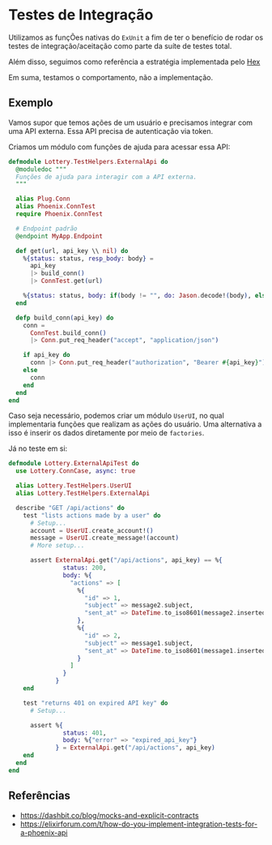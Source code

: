# Testes de Integração

Utilizamos as funçÕes nativas do `ExUnit` a fim de ter o benefício de
rodar os testes de integração/aceitação como parte da suíte de testes total.

Além disso, seguimos como referência a estratégia implementada pelo [Hex](https://github.com/hexpm/hexpm/tree/main/test)

Em suma, testamos o comportamento, não a implementação.

## Exemplo

Vamos supor que temos ações de um usuário e precisamos integrar com uma API externa.
Essa API precisa de autenticação via token.

Criamos um módulo com funções de ajuda para acessar essa API:

```elixir
defmodule Lottery.TestHelpers.ExternalApi do
  @moduledoc """
  Funções de ajuda para interagir com a API externa.
  """

  alias Plug.Conn
  alias Phoenix.ConnTest
  require Phoenix.ConnTest

  # Endpoint padrão
  @endpoint MyApp.Endpoint

  def get(url, api_key \\ nil) do
    %{status: status, resp_body: body} =
      api_key
      |> build_conn()
      |> ConnTest.get(url)

    %{status: status, body: if(body != "", do: Jason.decode!(body), else: "")}
  end

  defp build_conn(api_key) do
    conn =
      ConnTest.build_conn()
      |> Conn.put_req_header("accept", "application/json")

    if api_key do
      conn |> Conn.put_req_header("authorization", "Bearer #{api_key}")
    else
      conn
    end
  end
end
```

Caso seja necessário, podemos criar um módulo `UserUI`, no qual implementaria
funções que realizam as ações do usuário. Uma alternativa a isso é inserir os dados
diretamente por meio de `factories`.

Já no teste em si:
```elixir
defmodule Lottery.ExternalApiTest do
  use Lottery.ConnCase, async: true

  alias Lottery.TestHelpers.UserUI
  alias Lottery.TestHelpers.ExternalApi

  describe "GET /api/actions" do
    test "lists actions made by a user" do
      # Setup...
      account = UserUI.create_account!()
      message = UserUI.create_message!(account)
      # More setup...

      assert ExternalApi.get("/api/actions", api_key) == %{
               status: 200,
               body: %{
                 "actions" => [
                   %{
                     "id" => 1,
                     "subject" => message2.subject,
                     "sent_at" => DateTime.to_iso8601(message2.inserted_at)
                   },
                   %{
                     "id" => 2,
                     "subject" => message1.subject,
                     "sent_at" => DateTime.to_iso8601(message1.inserted_at)
                   }
                 ]
               }
             }
    end

    test "returns 401 on expired API key" do
      # Setup...

      assert %{
               status: 401,
               body: %{"error" => "expired_api_key"}
             } = ExternalApi.get("/api/actions", api_key)
    end
  end
end
```

## Referências

- https://dashbit.co/blog/mocks-and-explicit-contracts
- https://elixirforum.com/t/how-do-you-implement-integration-tests-for-a-phoenix-api
